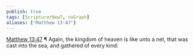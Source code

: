 ```yaml
---
publish: true
tags: [Scripture/NewT, noGraph]
aliases: ["Matthew 13:47"]
---
```

[Matthew 13:47](https://churchofjesuschrist.org/study/scriptures/nt/matt/13?lang=eng&id=p47#p47) ¶ Again, the kingdom of heaven is like unto a net, that was cast into the sea, and gathered of every kind:
